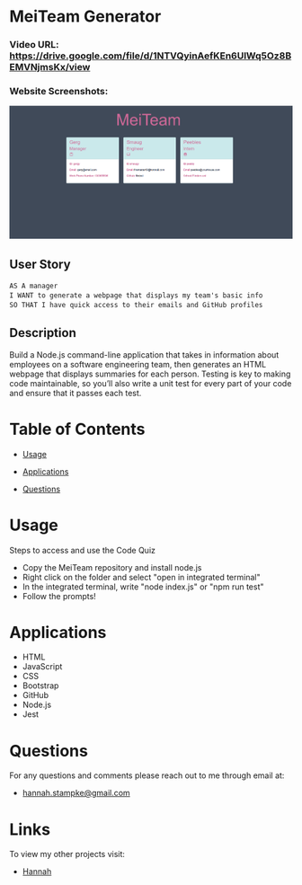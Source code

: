 # MeiTeam Generator


### Video URL: https://drive.google.com/file/d/1NTVQyinAefKEn6UlWq5Oz8BEMVNjmsKx/view
### Website Screenshots:
![Main page of MeiTeam](./assets/MeiTeam.png)

## User Story 
```md
AS A manager
I WANT to generate a webpage that displays my team's basic info
SO THAT I have quick access to their emails and GitHub profiles
```

## Description

Build a Node.js command-line application that takes in information about employees on a software engineering team, then generates an HTML webpage that displays summaries for each person. Testing is key to making code maintainable, so you’ll also write a unit test for every part of your code and ensure that it passes each test.

# Table of Contents

- [Usage](#usage)

- [Applications](#applications)

- [Questions](#questions)


# Usage

Steps to access and use the Code Quiz

- Copy the MeiTeam repository and install node.js
- Right click on the folder and select "open in integrated terminal"
- In the integrated terminal, write "node index.js" or "npm run test"
- Follow the prompts!


# Applications
- HTML
- JavaScript
- CSS
- Bootstrap
- GitHub
- Node.js
- Jest


# Questions 
For any questions and comments please reach out to me through email at:
- hannah.stampke@gmail.com


# Links
To view my other projects visit:
- [Hannah](https://github.com/HannahStampke)

